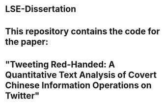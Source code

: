 # LSE-Dissertation
# This repository contains the code for the paper:
# "Tweeting Red-Handed: A Quantitative Text Analysis of Covert Chinese Information Operations on Twitter"
